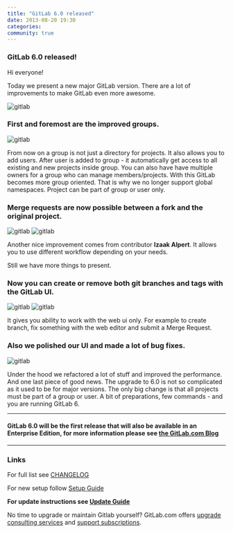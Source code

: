 ```yaml
---
title: "GitLab 6.0 released"
date: 2013-08-20 19:30
categories:
community: true
---
```


### GitLab 6.0 released!

Hi everyone!

Today we present a new major GitLab version. There are a lot of improvements to make GitLab even more awesome.

![gitlab](/images/6_0/signin.png)

<!--more-->

### First and foremost are the improved groups. 

![gitlab](/images/6_0/group_members.png)

From now on a group is not just a directory for projects. It also allows you to add users. After user is added to group - it automatically get access to all existing and new projects inside group. 
You can also have have multiple owners for a group who can manage members/projects. With this GitLab becomes more group oriented. That is why we no longer support global namespaces. Project can be part of group or user only.

### Merge requests are now possible between a fork and the original project.

![gitlab](/images/6_0/mr_on_fork_edit.png)
![gitlab](/images/6_0/mr_on_fork.png)

Another nice improvement comes from contributor __Izaak Alpert__. 
It allows you to use different workflow depending on your needs.

Still we have more things to present. 

### Now you can create or remove both git branches and tags with the GitLab UI.

![gitlab](/images/6_0/branches.png)
![gitlab](/images/6_0/create-tags.png)

It gives you ability to work with the web ui only. For example to create branch, fix something with the web editor and submit a Merge Request.

### Also we polished our UI and made a lot of bug fixes. 

![gitlab](/images/6_0/Dashboard.png)

Under the hood we refactored a lot of stuff and improved the performance. 
And one last piece of good news. The upgrade to 6.0 is not so complicated as it used to be for major versions. The only big change is that all projects must be part of a group or user. A bit of preparations, few commands - and you are running GitLab 6.

- - - 

#### GitLab 6.0 will be the first release that will also be available in an Enterprise Edition, for more information please see [the GitLab.com Blog](http://www.gitlab.com/2013/08/22/introducing-gitlab-6-0-enterprise-edition/)

- - - 

### Links

For full list see [CHANGELOG](https://github.com/gitlabhq/gitlabhq/blob/master/CHANGELOG)

For new setup follow [Setup Guide](https://github.com/gitlabhq/gitlabhq/blob/6-0-stable/doc/install/installation.md)

__For update instructions see [Update Guide](https://github.com/gitlabhq/gitlabhq/blob/master/doc/update/5.4-to-6.0.md)__

No time to upgrade or maintain Gitlab yourself? GitLab.com offers [upgrade consulting services](http://www.gitlab.com/consultancy/) and [support subscriptions](http://www.gitlab.com/subscription/).
